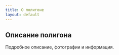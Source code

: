 ```yaml
---
title: О полигоне
layout: default
---
```

## Описание полигона
Подробное описание, фотографии и информация.